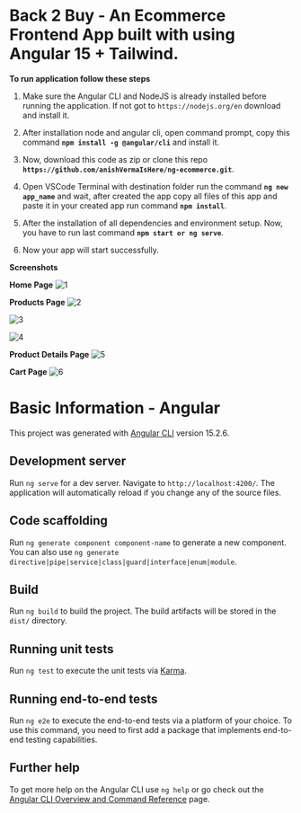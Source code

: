 # Back 2 Buy - An Ecommerce Frontend App built with using Angular 15 + Tailwind.

**To run application follow these steps**

1. Make sure the Angular CLI and NodeJS is already installed before running the application. If not got to `https://nodejs.org/en` download and install it.

2. After installation node and angular cli, open command prompt, copy this command **`npm install -g @angular/cli`** and install it.

3. Now, download this code as zip or clone this repo **`https://github.com/anishVermaIsHere/ng-ecommerce.git`**.

4. Open VSCode Terminal with destination folder run the command **`ng new app_name`** and wait, after created the app copy all files of this app and paste it in your created app run command **`npm install`**.

5. After the installation of all dependencies and environment setup. Now, you have to run last command **`npm start or ng serve`**.

6. Now your app will start successfully.

**Screenshots**

**Home Page**
![1](https://github.com/anishVermaIsHere/ng-ecommerce/assets/97972189/1dbe1847-d41d-4853-8b0a-bc611700ee57)

**Products Page**
![2](https://github.com/anishVermaIsHere/ng-ecommerce/assets/97972189/eaab9299-6ade-4adb-81e5-3069dd2fe9a1)

![3](https://github.com/anishVermaIsHere/ng-ecommerce/assets/97972189/c1c5ac1a-d282-4d69-becf-df46a508d307)

![4](https://github.com/anishVermaIsHere/ng-ecommerce/assets/97972189/3fa489e4-4342-4516-ba8c-3952b2b4f057)

**Product Details Page**
![5](https://github.com/anishVermaIsHere/ng-ecommerce/assets/97972189/12b4fd0e-2e98-432b-a91a-298507cb4841)


**Cart Page**
![6](https://github.com/anishVermaIsHere/ng-ecommerce/assets/97972189/1fdb2421-dce8-46f5-99da-937bad842bf3)






# Basic Information - Angular 
This project was generated with [Angular CLI](https://github.com/angular/angular-cli) version 15.2.6.

## Development server

Run `ng serve` for a dev server. Navigate to `http://localhost:4200/`. The application will automatically reload if you change any of the source files.

## Code scaffolding

Run `ng generate component component-name` to generate a new component. You can also use `ng generate directive|pipe|service|class|guard|interface|enum|module`.

## Build

Run `ng build` to build the project. The build artifacts will be stored in the `dist/` directory.

## Running unit tests

Run `ng test` to execute the unit tests via [Karma](https://karma-runner.github.io).

## Running end-to-end tests

Run `ng e2e` to execute the end-to-end tests via a platform of your choice. To use this command, you need to first add a package that implements end-to-end testing capabilities.

## Further help

To get more help on the Angular CLI use `ng help` or go check out the [Angular CLI Overview and Command Reference](https://angular.io/cli) page.

